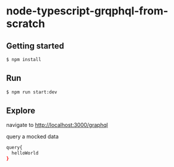 # node-typescript-grqphql-from-scratch

## Getting started

```bash
$ npm install
```

## Run

```bash
$ npm run start:dev
```

## Explore

navigate to [http://localhost:3000/graphql](http://localhost:3000/graphql)

query a mocked data

```bash
query{
  helloWorld
}
```
